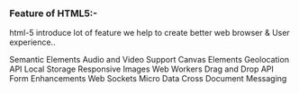 ### Feature of HTML5:-
  html-5 introduce lot of feature we help to create better web browser & User experience..

Semantic Elements
Audio and Video Support
Canvas Elements
Geolocation API
Local Storage
Responsive Images
Web Workers
Drag and Drop API
Form Enhancements
Web Sockets
Micro Data
Cross Document Messaging